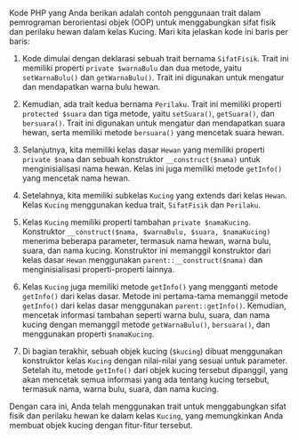 Kode PHP yang Anda berikan adalah contoh penggunaan trait dalam pemrograman berorientasi objek (OOP) untuk menggabungkan sifat fisik dan perilaku hewan dalam kelas Kucing. Mari kita jelaskan kode ini baris per baris:

1. Kode dimulai dengan deklarasi sebuah trait bernama `SifatFisik`. Trait ini memiliki properti `private $warnaBulu` dan dua metode, yaitu `setWarnaBulu()` dan `getWarnaBulu()`. Trait ini digunakan untuk mengatur dan mendapatkan warna bulu hewan.

2. Kemudian, ada trait kedua bernama `Perilaku`. Trait ini memiliki properti `protected $suara` dan tiga metode, yaitu `setSuara()`, `getSuara()`, dan `bersuara()`. Trait ini digunakan untuk mengatur dan mendapatkan suara hewan, serta memiliki metode `bersuara()` yang mencetak suara hewan.

3. Selanjutnya, kita memiliki kelas dasar `Hewan` yang memiliki properti `private $nama` dan sebuah konstruktor `__construct($nama)` untuk menginisialisasi nama hewan. Kelas ini juga memiliki metode `getInfo()` yang mencetak nama hewan.

4. Setelahnya, kita memiliki subkelas `Kucing` yang extends dari kelas `Hewan`. Kelas `Kucing` menggunakan kedua trait, `SifatFisik` dan `Perilaku`.

5. Kelas `Kucing` memiliki properti tambahan `private $namaKucing`. Konstruktor `__construct($nama, $warnaBulu, $suara, $namaKucing)` menerima beberapa parameter, termasuk nama hewan, warna bulu, suara, dan nama kucing. Konstruktor ini memanggil konstruktor dari kelas dasar `Hewan` menggunakan `parent::__construct($nama)` dan menginisialisasi properti-properti lainnya.

6. Kelas `Kucing` juga memiliki metode `getInfo()` yang mengganti metode `getInfo()` dari kelas dasar. Metode ini pertama-tama memanggil metode `getInfo()` dari kelas dasar menggunakan `parent::getInfo()`. Kemudian, mencetak informasi tambahan seperti warna bulu, suara, dan nama kucing dengan memanggil metode `getWarnaBulu()`, `bersuara()`, dan menggunakan properti `$namaKucing`.

7. Di bagian terakhir, sebuah objek kucing (`$kucing`) dibuat menggunakan konstruktor kelas `Kucing` dengan nilai-nilai yang sesuai untuk parameter. Setelah itu, metode `getInfo()` dari objek kucing tersebut dipanggil, yang akan mencetak semua informasi yang ada tentang kucing tersebut, termasuk nama, warna bulu, suara, dan nama kucing.

Dengan cara ini, Anda telah menggunakan trait untuk menggabungkan sifat fisik dan perilaku hewan ke dalam kelas `Kucing`, yang memungkinkan Anda membuat objek kucing dengan fitur-fitur tersebut.
